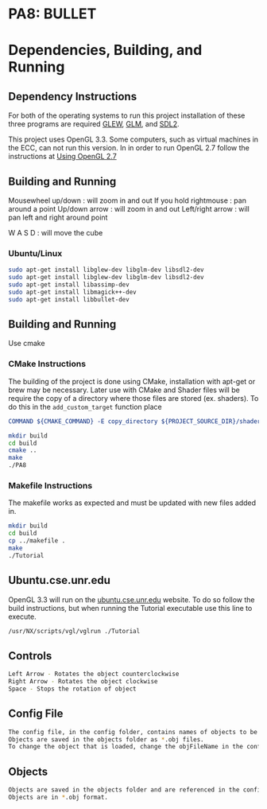 # PA8: BULLET

# Dependencies, Building, and Running

## Dependency Instructions
For both of the operating systems to run this project installation of these three programs are required [GLEW](http://glew.sourceforge.net/), [GLM](http://glm.g-truc.net/0.9.7/index.html), and [SDL2](https://wiki.libsdl.org/Tutorials).

This project uses OpenGL 3.3. Some computers, such as virtual machines in the ECC, can not run this version. In in order to run OpenGL 2.7 follow the instructions at [Using OpenGL 2.7](https://github.com/HPC-Vis/computer-graphics/wiki/Using-OpenGL-2.7)

## Building and Running
Mousewheel up/down : will zoom in and out
If you hold rightmouse : pan around a point
Up/down arrow : will zoom in and out
Left/right arrow : will pan left and right around point

W A S D : will move the cube

### Ubuntu/Linux
```bash
sudo apt-get install libglew-dev libglm-dev libsdl2-dev
sudo apt-get install libglew-dev libglm-dev libsdl2-dev 
sudo apt-get install libassimp-dev
sudo apt-get install libmagick++-dev
sudo apt-get install libbullet-dev
```

## Building and Running
Use cmake


### CMake Instructions
The building of the project is done using CMake, installation with apt-get or brew may be necessary. Later use with CMake and Shader files will be require the copy of a directory where those files are stored (ex. shaders). To do this in the ```add_custom_target``` function place 
```cmake
COMMAND ${CMAKE_COMMAND} -E copy_directory ${PROJECT_SOURCE_DIR}/shaders/ ${CMAKE_CURRENT_BINARY_DIR}/shaders
```

```bash
mkdir build
cd build
cmake ..
make
./PA8
```

### Makefile Instructions 
The makefile works as expected and must be updated with new files added in.

```bash
mkdir build
cd build
cp ../makefile .
make
./Tutorial
```

## Ubuntu.cse.unr.edu
OpenGL 3.3 will run on the [ubuntu.cse.unr.edu](https://ubuntu.cse.unr.edu/) website. To do so follow the build instructions, but when running the Tutorial executable use this line to execute.
```bash
/usr/NX/scripts/vgl/vglrun ./Tutorial
```

## Controls

```bash
Left Arrow - Rotates the object counterclockwise
Right Arrow - Rotates the object clockwise
Space - Stops the rotation of object
```

## Config File

```bash
The config file, in the config folder, contains names of objects to be loaded.
Objects are saved in the objects folder as *.obj files.
To change the object that is loaded, change the objFileName in the config file.
```

## Objects

```bash
Objects are saved in the objects folder and are referenced in the config file.
Objects are in *.obj format.
```







